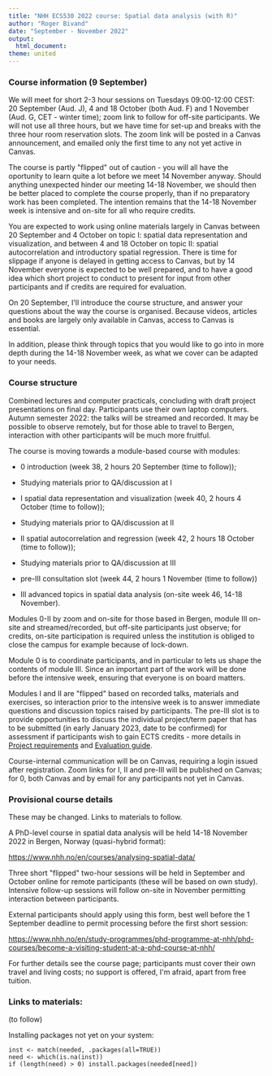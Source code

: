 ```yaml
---
title: "NHH ECS530 2022 course: Spatial data analysis (with R)"
author: "Roger Bivand"
date: "September - November 2022"
output: 
  html_document:
theme: united
---
```


### Course information (9 September)

We will meet for short 2-3 hour sessions on Tuesdays 09:00-12:00 CEST: 20 September (Aud. J), 4 and 18 October (both Aud. F) and 1 November (Aud. G, CET - winter time); zoom link to follow for off-site participants. We will not use all three hours, but we have time for set-up and breaks with the three hour room reservation slots. The zoom link will be posted in a Canvas announcement, and emailed only the first time to any not yet active in Canvas.

The course is partly "flipped" out of caution - you will all have the oportunity to learn quite a lot before we meet 14 November anyway. Should anything unexpected hinder our meeting 14-18 November, we should then be better placed to complete the course properly, than if no preparatory work has been completed. The intention remains that the 14-18 November week is intensive and on-site for all who require credits.

You are expected to work using online materials largely in Canvas between 20 September and 4 October on topic I: spatial data representation and visualization, and between 4 and 18 October on topic II: spatial autocorrelation and introductory spatial regression. There is time for slippage if anyone is delayed in getting access to Canvas, but by 14 November everyone is expected to be well prepared, and to have a good idea which short project to conduct to present for input from other participants and if credits are required for evaluation.

On 20 September, I'll introduce the course structure, and answer your questions about the way the course is organised. Because videos, articles and books are largely only available in Canvas, access to Canvas is essential.

In addition, please think through topics that you would like to go into in more depth during the 14-18 November week, as what we cover can be adapted to your needs.

### Course structure

Combined lectures and computer practicals, concluding with draft project presentations on final day. Participants use their own laptop computers. Autumn semester 2022: the talks will be streamed and recorded. It may be possible to observe remotely, but for those able to travel to Bergen, interaction with other participants will be much more fruitful.

The course is moving towards a module-based course with modules: 

- 0 introduction (week 38, 2 hours 20 September (time to follow));

- Studying materials prior to QA/discussion at I

- I spatial data representation and visualization (week 40, 2 hours 4 October (time to follow)); 

- Studying materials prior to QA/discussion at II

- II spatial autocorrelation and regression (week 42, 2 hours 18 October (time to follow)); 

- Studying materials prior to QA/discussion at III

- pre-III consultation slot (week 44, 2 hours 1 November (time to follow))

- III advanced topics in spatial data analysis (on-site week 46, 14-18 November). 

Modules 0-II by zoom and on-site for those based in Bergen, module III on-site and streamed/recorded, but off-site participants just observe; for credits, on-site participation is required unless the institution is obliged to close the campus for example because of lock-down.

Module 0 is to coordinate participants, and in particular to lets us shape the contents of module III. Since an important part of the work will be done before the intensive week, ensuring that everyone is on board matters.

Modules I and II are "flipped" based on recorded talks, materials and exercises, so interaction prior to the intensive week is to answer immediate questions and discussion topics raised by participants. The pre-III slot is to provide opportunities to discuss the individual project/term paper that has to be submitted (in early January 2023, date to be confirmed) for assessment if participants wish to gain ECTS credits - more details in [Project requirements](https://rsbivand.github.io/ECS530_h22/project_report_requirements.html) and [Evaluation guide](https://rsbivand.github.io/ECS530_h22/evaluation_guide.html).

Course-internal communication will be on Canvas, requiring a login issued after registration. Zoom links for I, II and pre-III will be published on Canvas; for 0, both Canvas and by email for any participants not yet in Canvas.

### Provisional course details

These may be changed. Links to materials to follow.

A PhD-level course in spatial data analysis will be held 14-18 November 2022 in Bergen, Norway (quasi-hybrid format):

https://www.nhh.no/en/courses/analysing-spatial-data/

Three short "flipped" two-hour sessions will be held in September and October online for remote participants (these will be based on own study). Intensive follow-up sessions will follow on-site in November permitting interaction between participants.

External participants should apply using this form, best well before the 1 September deadline to permit processing before the first short session:

https://www.nhh.no/en/study-programmes/phd-programme-at-nhh/phd-courses/become-a-visiting-student-at-a-phd-course-at-nhh/

For further details see the course page; participants must cover their own travel and living costs; no support is offered, I'm afraid, apart from free tuition.

### Links to materials:

(to follow)



Installing packages not yet on your system:

```
inst <- match(needed, .packages(all=TRUE))
need <- which(is.na(inst))
if (length(need) > 0) install.packages(needed[need])
```
